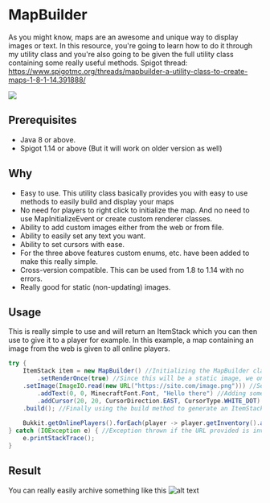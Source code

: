 # MapBuilder
As you might know, maps are an awesome and unique way to display images or text. In this resource, you're going to learn how to do it through my utility class and you're also going to be given the full utility class containing some really useful methods. Spigot thread: https://www.spigotmc.org/threads/mapbuilder-a-utility-class-to-create-maps-1-8-1-14.391888/

![](https://codescene.io/projects/6652/status.svg)

## Prerequisites
- Java 8 or above.
- Spigot 1.14 or above (But it will work on older version as well)

## Why
- Easy to use. This utility class basically provides you with easy to use methods to easily build and display your maps
- No need for players to right click to initialize the map. And no need to use MapInitializeEvent or create custom renderer classes.
- Ability to add custom images either from the web or from file.
- Ability to easily set any text you want.
- Ability to set cursors with ease.
- For the three above features custom enums, etc. have been added to make this really simple.
- Cross-version compatible. This can be used from 1.8 to 1.14 with no errors.
- Really good for static (non-updating) images.

## Usage
This is really simple to use and will return an ItemStack which you can then use to give it to a player for example. In this example, a map containing an image from the web is given to all online players.

```java
try {
    ItemStack item = new MapBuilder() //Initializing the MapBuilder class
    	.setRenderOnce(true) //Since this will be a static image, we only want it rendered once
	.setImage(ImageIO.read(new URL("https://site.com/image.png"))) //Setting an image from a URL as background
        .addText(0, 0, MinecraftFont.Font, "Hello there") //Adding some text with the Minecraft default font at 0, 0
        .addCursor(20, 20, CursorDirection.EAST, CursorType.WHITE_DOT) //Adding a cursor (in our case a white dot) to the map
	.build(); //Finally using the build method to generate an ItemStack 
   
    Bukkit.getOnlinePlayers().forEach(player -> player.getInventory().addItem(item)); //Looping through all the online players and adding the ItemStack to their inventory
} catch (IOException e) { //Exception thrown if the URL provided is invalid
    e.printStackTrace();
}
```

## Result
You can really easily archive something like this
![alt text](https://i.ibb.co/qNnqC6C/Screenshot-1.png)
